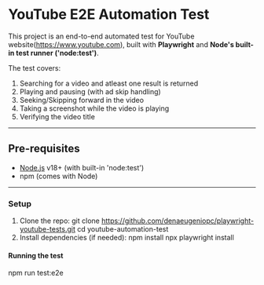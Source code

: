 # YouTube E2E Automation Test

This project is an end-to-end automated test for YouTube website(https://www.youtube.com), built with **Playwright** and **Node's built-in test runner ('node:test')**.

The test covers:
1. Searching for a video and atleast one result is returned
2. Playing and pausing (with ad skip handling)
3. Seeking/Skipping forward in the video
4. Taking a screenshot while the video is playing
5. Verifying the video title

---

## Pre-requisites

- [Node.js](https://nodejs.org/) v18+ (with built-in 'node:test')
- npm (comes with Node)

---

### Setup

1. Clone the repo:
   git clone https://github.com/denaeugeniopc/playwright-youtube-tests.git
   cd youtube-automation-test
2. Install dependencies (if needed):
   npm install
   npx playwright install 

#### Running the test
   npm run test:e2e

